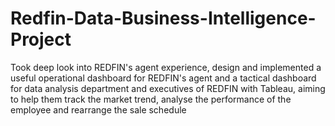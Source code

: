 # Redfin-Data-Business-Intelligence-Project

Took deep look into REDFIN's agent experience, design and implemented a useful operational dashboard for REDFIN's agent and a tactical dashboard for data analysis department and executives of REDFIN with Tableau, aiming to help them track the market trend, analyse the performance of the employee and rearrange the sale schedule
